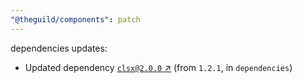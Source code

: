 ```yaml
---
"@theguild/components": patch
---
```

dependencies updates:
  - Updated dependency [`clsx@2.0.0` ↗︎](https://www.npmjs.com/package/clsx/v/2.0.0) (from `1.2.1`, in `dependencies`)
